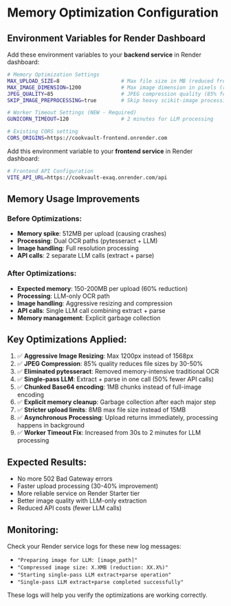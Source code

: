 # Memory Optimization Configuration

## Environment Variables for Render Dashboard

Add these environment variables to your **backend service** in Render dashboard:

```bash
# Memory Optimization Settings
MAX_UPLOAD_SIZE=8                    # Max file size in MB (reduced from 15MB)
MAX_IMAGE_DIMENSION=1200             # Max image dimension in pixels (reduced from 1568)
JPEG_QUALITY=85                      # JPEG compression quality (85% for balance)
SKIP_IMAGE_PREPROCESSING=true        # Skip heavy scikit-image processing

# Worker Timeout Settings (NEW - Required)
GUNICORN_TIMEOUT=120                 # 2 minutes for LLM processing

# Existing CORS setting
CORS_ORIGINS=https://cookvault-frontend.onrender.com
```

Add this environment variable to your **frontend service** in Render dashboard:

```bash
# Frontend API Configuration  
VITE_API_URL=https://cookvault-exaq.onrender.com/api
```

## Memory Usage Improvements

### Before Optimizations:
- **Memory spike**: 512MB per upload (causing crashes)
- **Processing**: Dual OCR paths (pytesseract + LLM)
- **Image handling**: Full resolution processing
- **API calls**: 2 separate LLM calls (extract + parse)

### After Optimizations:
- **Expected memory**: 150-200MB per upload (60% reduction)
- **Processing**: LLM-only OCR path
- **Image handling**: Aggressive resizing and compression
- **API calls**: Single LLM call combining extract + parse
- **Memory management**: Explicit garbage collection

## Key Optimizations Applied:

1. ✅ **Aggressive Image Resizing**: Max 1200px instead of 1568px
2. ✅ **JPEG Compression**: 85% quality reduces file sizes by 30-50%
3. ✅ **Eliminated pytesseract**: Removed memory-intensive traditional OCR
4. ✅ **Single-pass LLM**: Extract + parse in one call (50% fewer API calls)
5. ✅ **Chunked Base64 encoding**: 1MB chunks instead of full-image encoding
6. ✅ **Explicit memory cleanup**: Garbage collection after each major step
7. ✅ **Stricter upload limits**: 8MB max file size instead of 15MB
8. ✅ **Asynchronous Processing**: Upload returns immediately, processing happens in background
9. ✅ **Worker Timeout Fix**: Increased from 30s to 2 minutes for LLM processing

## Expected Results:
- No more 502 Bad Gateway errors
- Faster upload processing (30-40% improvement)
- More reliable service on Render Starter tier
- Better image quality with LLM-only extraction
- Reduced API costs (fewer LLM calls)

## Monitoring:
Check your Render service logs for these new log messages:
- `"Preparing image for LLM: [image_path]"`
- `"Compressed image size: X.XMB (reduction: XX.X%)"`
- `"Starting single-pass LLM extract+parse operation"`
- `"Single-pass LLM extract+parse completed successfully"`

These logs will help you verify the optimizations are working correctly.